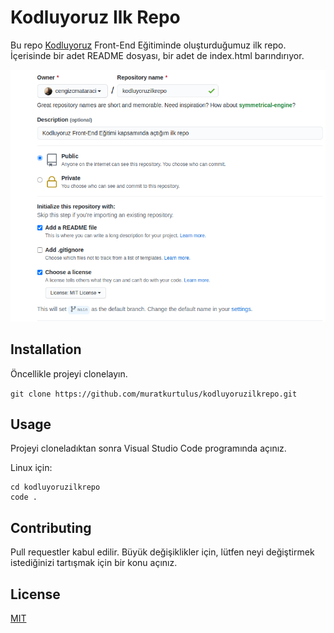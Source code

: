 # Kodluyoruz Ilk Repo
Bu repo [Kodluyoruz](https://www.kodluyoruz.org/) Front-End Eğitiminde oluşturduğumuz ilk repo. İçerisinde bir adet README dosyası, bir adet de index.html barındırıyor.

![](https://raw.githubusercontent.com/Kodluyoruz/taskforce/main/git/odev1/figures/github.png)
    

## Installation


Öncellikle projeyi clonelayın.

`git clone https://github.com/muratkurtulus/kodluyoruzilkrepo.git `

## Usage

Projeyi cloneladıktan sonra Visual Studio Code programında açınız.

Linux için:

```
cd kodluyoruzilkrepo
code .
```

## Contributing


Pull requestler kabul edilir. Büyük değişiklikler için, lütfen neyi değiştirmek istediğinizi tartışmak için bir konu açınız.

## License

[MIT](https://choosealicense.com/licenses/mit/)
